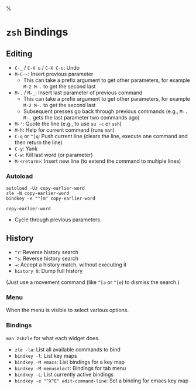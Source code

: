 %

# `zsh` Bindings

## Editing

- `C-_` / `C-X u` / `C-X C-u`: Undo
- `M-C--`: Insert previous parameter
    - This can take a prefix argument to get other parameters, for example `M-2 M-.` to get the second last
- `M-.` / `M-_`: Insert last parameter of previous command
    - This can take a prefix argument to get other parameters, for example `M-2 M-.` to get the second last
    - Subsequent presses go back through previous commands (e.g., `M-. M-.` gets the last parameter two commands ago)
- `M-'`: Quote the line (e.g., to use `su -c` or `ssh`)
- `M-h`: Help for current command (runs `man`)
- `C-q` or `^[q`: Push current line (clears the line, execute one command and then return the line)
- `C-y`: Yank
- `C-w`: Kill last word (or parameter)
- `M-<return>`: Insert new line (to extend the command to multiple lines)

### Autoload

```
autoload -Uz copy-earlier-word
zle -N copy-earlier-word
bindkey -e "^[m" copy-earlier-word
```

`copy-earlier-word`

- Cycle through previous parameters.

## History

- `^r`: Reverse history search
- `^s`: Reverse history search
- `⇥`: Accept a history match, without executing it
- `history 0`: Dump full history

(Just use a movement command (like `^[a` or `^[e`) to dismiss the search.)

### Menu

When the menu is visible to select various options.

### Bindings

`man zshzle` for what each widget does.

- `zle -la`: List all available commands to bind
- `bindkey -l`: List key maps
- `bindkey -M emacs`: List bindings for a key map
- `bindkey -M menuselect`: Bindings for tab menu
- `bindkey -L`: List currently active bindings
- `bindkey -e "^X^E" edit-command-line`: Set a binding for emacs key map
